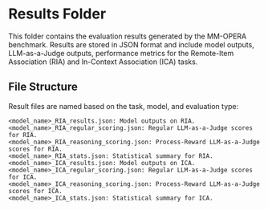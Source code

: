 # Results Folder
This folder contains the evaluation results generated by the MM-OPERA benchmark. Results are stored in JSON format and include model outputs, LLM-as-a-Judge outputs, performance metrics for the Remote-Item Association (RIA) and In-Context Association (ICA) tasks.

## File Structure

Result files are named based on the task, model, and evaluation type:

```text
<model_name>_RIA_results.json: Model outputs on RIA.
<model_name>_RIA_regular_scoring.json: Regular LLM-as-a-Judge scores for RIA.
<model_name>_RIA_reasoning_scoring.json: Process-Reward LLM-as-a-Judge scores for RIA.
<model_name>_RIA_stats.json: Statistical summary for RIA.
<model_name>_ICA_results.json: Model outputs on ICA.
<model_name>_ICA_regular_scoring.json: Regular LLM-as-a-Judge scores for ICA.
<model_name>_ICA_reasoning_scoring.json: Process-Reward LLM-as-a-Judge scores for ICA.
<model_name>_ICA_stats.json: Statistical summary for ICA.
```
